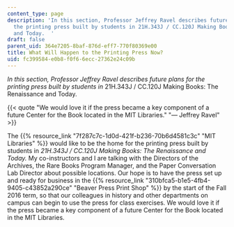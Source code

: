 ```yaml
---
content_type: page
description: 'In this section, Professor Jeffrey Ravel describes future plans for
  the printing press built by students in 21H.343J / CC.120J Making Books: The Renaissance
  and Today.  '
draft: false
parent_uid: 364e7205-8baf-876d-eff7-770f80369e00
title: What Will Happen to the Printing Press Now?
uid: fc399584-e0b8-f0f6-6ecc-27362e24c09b
---
```

_In this section, Professor Jeffrey Ravel describes future plans for the printing press built by students in_ 21H.343J / CC.120J Making Books: The Renaissance and Today.

{{< quote "We would love it if the press became a key component of a future Center for the Book located in the MIT Libraries." "— Jeffrey Ravel" >}}

The {{% resource_link "7f287c7c-1d0d-421f-b236-70b6d4581c3c" "MIT Libraries" %}} would like to be the home for the printing press built by students in _21H.343J / CC.120J Making Books: The Renaissance and Today._ My co-instructors and I are talking with the Directors of the Archives, the Rare Books Program Manager, and the Paper Conversation Lab Director about possible locations. Our hope is to have the press set up and ready for business in the {{% resource_link "310bfca5-b1e5-4fb4-9405-c43852a290ce" "Beaver Press Print Shop" %}} by the start of the Fall 2016 term, so that our colleagues in history and other departments on campus can begin to use the press for class exercises. We would love it if the press became a key component of a future Center for the Book located in the MIT Libraries.